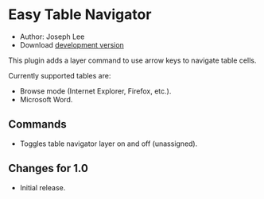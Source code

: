 # Easy Table Navigator

*   Author: Joseph Lee
*   Download [development version][2]

This plugin adds a layer command to use arrow keys to navigate table cells.

Currently supported tables are:

* Browse mode (Internet Explorer, Firefox, etc.).
* Microsoft Word.

## Commands

* Toggles table navigator layer on and off (unassigned).

## Changes for 1.0

*   Initial release.


[2]: http://addons.nvda-project.org/files/get.php?file=etn-dev
